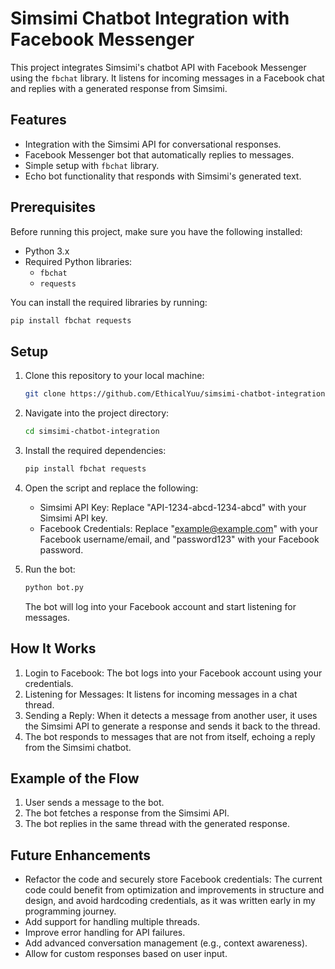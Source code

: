 # Simsimi Chatbot Integration with Facebook Messenger

This project integrates Simsimi's chatbot API with Facebook Messenger using the `fbchat` library. It listens for incoming messages in a Facebook chat and replies with a generated response from Simsimi.

## Features

- Integration with the Simsimi API for conversational responses.
- Facebook Messenger bot that automatically replies to messages.
- Simple setup with `fbchat` library.
- Echo bot functionality that responds with Simsimi's generated text.

## Prerequisites

Before running this project, make sure you have the following installed:

- Python 3.x
- Required Python libraries:
  - `fbchat`
  - `requests`

You can install the required libraries by running:

  ```bash
  pip install fbchat requests
```
## Setup

1. Clone this repository to your local machine:
   ```bash
   git clone https://github.com/EthicalYuu/simsimi-chatbot-integration.git

2. Navigate into the project directory:
   ```bash
   cd simsimi-chatbot-integration

3. Install the required dependencies:
   ```bash
   pip install fbchat requests

4. Open the script and replace the following:

    * Simsimi API Key: Replace "API-1234-abcd-1234-abcd" with your Simsimi API key.
    * Facebook Credentials: Replace "example@example.com" with your Facebook username/email, and "password123" with your Facebook password.

5. Run the bot:
    ```bash
    python bot.py
    ```
    The bot will log into your Facebook account and start listening for messages.

## How It Works

1. Login to Facebook: The bot logs into your Facebook account using your credentials.
2. Listening for Messages: It listens for incoming messages in a chat thread.
3. Sending a Reply: When it detects a message from another user, it uses the Simsimi API to generate a response and sends it back to the thread.
4. The bot responds to messages that are not from itself, echoing a reply from the Simsimi chatbot.

## Example of the Flow

1. User sends a message to the bot.
2. The bot fetches a response from the Simsimi API.
3. The bot replies in the same thread with the generated response.

## Future Enhancements

- Refactor the code and securely store Facebook credentials: The current code could benefit from optimization and improvements in structure and design, and avoid hardcoding credentials, as it was written early in my programming journey.
- Add support for handling multiple threads.
- Improve error handling for API failures.
- Add advanced conversation management (e.g., context awareness).
- Allow for custom responses based on user input.
